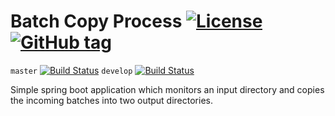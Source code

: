 # Batch Copy Process [![License][license-image]][license-url] [![GitHub tag][github-tag-image]][github-tag-url]

`master` [![Build Status][travis-image-master]][travis-url]
`develop` [![Build Status][travis-image-develop]][travis-url]

Simple spring boot application which monitors an input
directory and copies the incoming batches into two output directories.

[license-image]: https://img.shields.io/badge/license-Apache%202.0-blue.svg
[license-url]: LICENSE
[github-tag-image]: https://img.shields.io/github/tag/mike-a-bike/batch-copy-process.svg?maxAge=2592000
[github-tag-url]: https://github.com/mike-a-bike/batch-copy-process/tags
[travis-image-master]: https://travis-ci.org/mike-a-bike/batch-copy-process.svg?branch=master
[travis-image-develop]: https://travis-ci.org/mike-a-bike/batch-copy-process.svg?branch=develop
[travis-url]: https://travis-ci.org/mike-a-bike/batch-copy-process